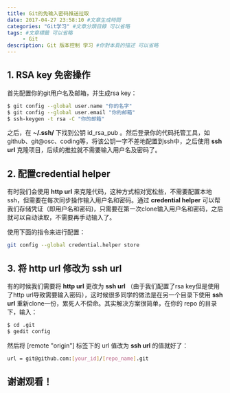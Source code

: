 ```yaml
---
title: Git的免输入密码推送拉取
date: 2017-04-27 23:58:10 #文章生成時間
categories: "Git学习" #文章分類目錄 可以省略
tags: #文章標籤 可以省略
     - Git
description: Git 版本控制 学习 #你對本頁的描述 可以省略
---
```


## 1. RSA key 免密操作

首先配置你的git用户名及邮箱，并生成rsa key：

``` bash
$ git config --global user.name "你的名字"
$ git config --global user.email "你的邮箱"
$ ssh-keygen -t rsa -C "你的邮箱"
```

之后，在 **~/.ssh/** 下找到公钥 id_rsa_pub 。然后登录你的代码托管工具，如github、git@osc、coding等，将该公钥一字不差地配置到ssh中，之后使用 **ssh url** 克隆项目，后续的推拉就不需要输入用户名及密码了。

## 2. 配置credential helper

有时我们会使用  **http url** 来克隆代码，这种方式相对宽松些，不需要配置本地 ssh，但需要在每次同步操作输入用户名和密码。通过  **credential helper** 可以帮我们存储凭证（即用户名和密码)，只需要在第一次clone输入用户名和密码，之后就可以自动读取，不需要再手动输入了。

使用下面的指令来进行配置：
``` bash
git config --global credential.helper store
```

## 3. 将 http url 修改为 ssh url

有的时候我们需要将 **http url** 更改为 **ssh url** （由于我们配置了rsa key但是使用了http url导致需要输入密码），这时候很多同学的做法是在另一个目录下使用 **ssh url** 重新clone一份，累死人不偿命。其实解决方案很简单，在你的 repo 的目录下，输入：

``` bash
$ cd .git
$ gedit config
```

然后将 [remote "origin"] 标签下的 url 值改为 **ssh url** 的值就好了：

``` bash
url = git@github.com:[your_id]/[repo_name].git
```

## 谢谢观看！
